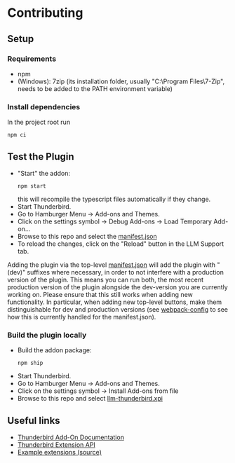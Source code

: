 # Contributing

## Setup

### Requirements

- npm
- (Windows): 7zip (its installation folder, usually "C:\Program Files\7-Zip", needs to be added to the PATH environment variable)

### Install dependencies

In the project root run
```shell
npm ci
```

## Test the Plugin

- "Start" the addon:
  ```shell
  npm start
  ```
  this will recompile the typescript files automatically if they change.
- Start Thunderbird.
- Go to Hamburger Menu -> Add-ons and Themes.
- Click on the settings symbol -> Debug Add-ons -> Load Temporary Add-on...
- Browse to this repo and select the [manifest.json](./manifest.json)
- To reload the changes, click on the "Reload" button in the LLM Support tab.

Adding the plugin via the top-level [manifest.json](./manifest.json) will add the plugin with "(dev)" suffixes where
necessary,
in order to not interfere with a production version of the plugin.
This means you can run both, the most recent production version of the plugin alongside the dev-version you are
currently working on.
Please ensure that this still works when adding new functionality.
In particular, when adding new top-level buttons, make them distinguishable for dev and production versions
(see [webpack-config](./webpack.config.js) to see how this is currently handled for the manifest.json).

### Build the plugin locally

- Build the addon package:
  ```shell
  npm ship
  ```
- Start Thunderbird.
- Go to Hamburger Menu -> Add-ons and Themes.
- Click on the settings symbol -> Install Add-ons from file
- Browse to this repo and select [llm-thunderbird.xpi](llm-thunderbird.xpi)

## Useful links

- [Thunderbird Add-On Documentation](https://developer.thunderbird.net/add-ons/about-add-ons)
- [Thunderbird Extension API](https://webextension-api.thunderbird.net/en/stable/)
- [Example extensions (source)](https://github.com/thunderbird/sample-extensions)

